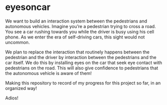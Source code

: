 # eyesoncar

We want to build an interaction system between the pedestrians and autonomous vehicles.
Imagine you’re a pedestrian trying to cross a road. You see a car rushing towards you while the driver is busy using his cell phone.
As we enter the era of self-driving cars, this sight would not uncommon.

We plan to replace the interaction that routinely happens between the pedestrian and the driver by interaction between the pedestrians
and the car itself. We do this by installing eyes on the car that seek eye contact with pedestrians on the road. This will also give confidence
to pedestrians that the autonomous vehicle is aware of them!

Making this repository to record of my progress for this project so far, in an organized way!

Adios!
